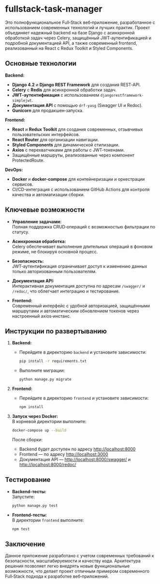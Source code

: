 # fullstack-task-manager

Это полнофункциональное Full‑Stack веб‑приложение, разработанное с использованием современных технологий и лучших практик. Проект объединяет надежный backend на базе Django с асинхронной обработкой задач через Celery, защищённый JWT‑аутентификацией и подробной документацией API, а также современный frontend, реализованный на React с Redux Toolkit и Styled Components.

## Основные технологии

**Backend:**
- **Django 4.2** и **Django REST Framework** для создания REST‑API.
- **Celery** с **Redis** для асинхронной обработки задач.
- **JWT‑аутентификация** с использованием `djangorestframework-simplejwt`.
- **Документация API** с помощью `drf-yasg` (Swagger UI и Redoc).
- **Gunicorn** для продакшен‑запуска.

**Frontend:**
- **React** и **Redux Toolkit** для создания современных, отзывчивых пользовательских интерфейсов.
- **React Router** для организации навигации.
- **Styled Components** для динамической стилизации.
- **Axios** с перехватчиками для работы с JWT‑токенами.
- Защищённые маршруты, реализованные через компонент ProtectedRoute.

**DevOps:**
- **Docker** и **docker-compose** для контейнеризации и оркестрации сервисов.
- CI/CD-интеграция с использованием GitHub Actions для контроля качества и автоматизации сборки.

## Ключевые возможности

- **Управление задачами:**  
  Полная поддержка CRUD‑операций с возможностью фильтрации по статусу.

- **Асинхронная обработка:**  
  Celery обеспечивает выполнение длительных операций в фоновом режиме, не блокируя основной процесс.

- **Безопасность:**  
  JWT‑аутентификация ограничивает доступ к изменению данных только авторизованным пользователям.

- **Документация API:**  
  Интерактивная документация доступна по адресам `/swagger/` и `/redoc/`, что облегчает интеграцию и тестирование.

- **Frontend:**  
  Современный интерфейс с удобной авторизацией, защищёнными маршрутами и автоматическим обновлением токенов через настроенный axios‑инстанс.

## Инструкции по развертыванию

1. **Backend:**  
   - Перейдите в директорию `backend` и установите зависимости:
     ```bash
     pip install -r requirements.txt
     ```
   - Выполните миграции:
     ```bash
     python manage.py migrate
     ```

2. **Frontend:**  
   - Перейдите в директорию `frontend` и установите зависимости:
     ```bash
     npm install
     ```

3. **Запуск через Docker:**  
   В корневой директории выполните:
   ```bash
   docker-compose up --build
   ```
   После сборки:
   - Backend будет доступен по адресу [http://localhost:8000](http://localhost:8000)
   - Frontend — по адресу [http://localhost:3000](http://localhost:3000)
   - Документация API — [http://localhost:8000/swagger/](http://localhost:8000/swagger/) и [http://localhost:8000/redoc/](http://localhost:8000/redoc/)

## Тестирование

- **Backend-тесты:**  
  Запустите:
  ```bash
  python manage.py test
  ```
- **Frontend-тесты:**  
  В директории `frontend` выполните:
  ```bash
  npm test
  ```

## Заключение

Данное приложение разработано с учетом современных требований к безопасности, масштабируемости и качеству кода. Архитектура решения позволяет легко внедрять новые функциональные возможности, что делает проект отличным примером современного Full‑Stack подхода к разработке веб‑приложений.
